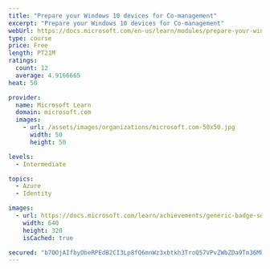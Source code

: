 ```yaml
---
title: "Prepare your Windows 10 devices for Co-management"
excerpt: "Prepare your Windows 10 devices for Co-management"
webUrl: https://docs.microsoft.com/en-us/learn/modules/prepare-your-windows-10-devices-for-co-management/
type: course
price: Free
length: PT21M
ratings:
  count: 12
  average: 4.9166665
heat: 50

provider:
  name: Microsoft Learn
  domain: microsoft.com
  images:
    - url: /assets/images/organizations/microsoft.com-50x50.jpg
      width: 50
      height: 50

levels:
  - Intermediate

topics:
  - Azure
  - Identity

images:
  - url: https://docs.microsoft.com/learn/achievements/generic-badge-social.png
    width: 640
    height: 320
    isCached: true

secured: "b7OOjAIfbyObeRPEdB2CI3Lp8fQ6mnWz3xbtkh3TroQ57VPvZWbZDa9Tm36MbGcximpHXXJktVz0YE4McX/jSOCI6p1nSYfP2QJmuIruGaxyHDtfkTcBzfM4x4by2C7+vpFrwdbsyFtY3DHUAnQqL0kL1OmEdYzUpb4h9PaLrM9eJjzZw50UiTTnOgIWWpFsnke3ZXokp4xwUlhJJv5YTnpKufGIEId8+Zw5K2O4PHxcWJ0RUclV8aoNOwRZAsPt+oANy7Vwsjd9MbJnh0eB+2+7WvOUMRAAOA3b9zOs48CawgkFVGyRXLGeeTsEDI135FMrcR9y84jbuA39XkO/VKYK1UY8MM83RoO9XgavK4HbpGRqbijFtNRo4ye+thHmVbjf2rQCS/Nw53AkXRQbLr/virlYZVmrshzd8ETslrs=;ZFUfGr+Vv8O6jkUfg6msxg=="
---
```


